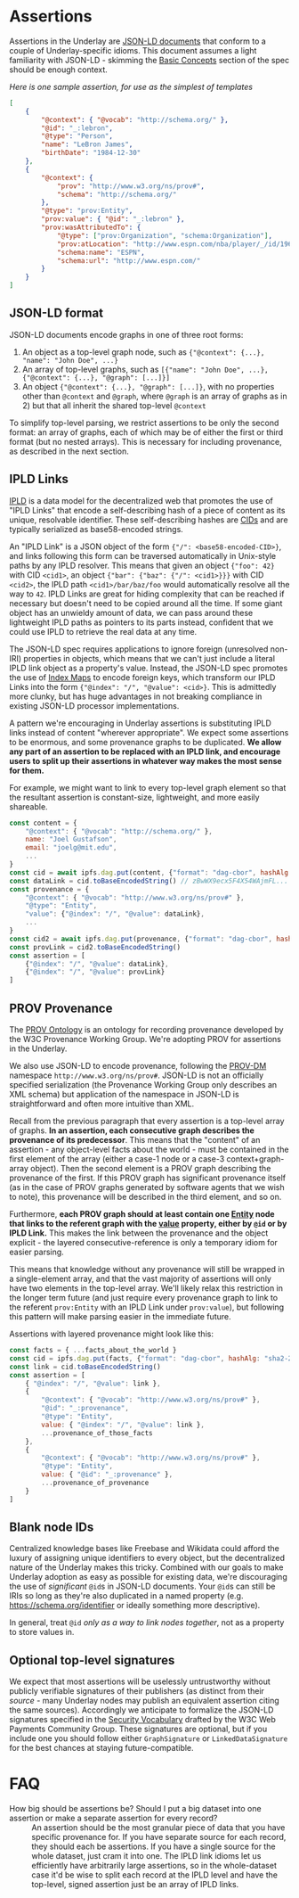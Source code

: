 # Assertions

Assertions in the Underlay are [JSON-LD documents](https://json-ld.org/spec/latest/json-ld/) that conform to a couple of Underlay-specific idioms. This document assumes a light familiarity with JSON-LD - skimming the [Basic Concepts](https://json-ld.org/spec/latest/json-ld/#basic-concepts) section of the spec should be enough context.

*Here is one sample assertion, for use as the simplest of templates*
```json
[
	{
		"@context": { "@vocab": "http://schema.org/" },
		"@id": "_:lebron",
		"@type": "Person",
		"name": "LeBron James",
		"birthDate": "1984-12-30"
	},
	{
		"@context": {
			"prov": "http://www.w3.org/ns/prov#",
			"schema": "http://schema.org/"
		},
		"@type": "prov:Entity",
		"prov:value": { "@id": "_:lebron" },
		"prov:wasAttributedTo": {
			"@type": ["prov:Organization", "schema:Organization"],
			"prov:atLocation": "http://www.espn.com/nba/player/_/id/1966/lebron-james",
			"schema:name": "ESPN",
			"schema:url": "http://www.espn.com/"
		}
	}
]
```


## JSON-LD format

JSON-LD documents encode graphs in one of three root forms:
1) An object as a top-level graph node, such as `{"@context": {...}, "name": "John Doe", ...}`
2) An array of top-level graphs, such as `[{"name": "John Doe", ...}, {"@context": {...}, "@graph": [...]}]`
3) An object `{"@context": {...}, "@graph": [...]}`, with no properties other than `@context` and `@graph`, where `@graph` is an array of graphs as in 2) but that all inherit the shared top-level `@context`

To simplify top-level parsing, we restrict assertions to be only the second format: an array of graphs, each of which may be of either the first or third format (but no nested arrays). This is necessary for including provenance, as described in the next section.

## IPLD Links

[IPLD](https://github.com/ipld/ipld) is a data model for the decentralized web that promotes the use of "IPLD Links" that encode a self-describing hash of a piece of content as its unique, resolvable identifier.
These self-describing hashes are [CIDs](https://github.com/ipld/cid) and are typically serialized as base58-encoded strings. 

An "IPLD Link" is a JSON object of the form `{"/": <base58-encoded-CID>}`, and links following this form can be traversed automatically in Unix-style paths by any IPLD resolver. 
This means that given an object `{"foo": 42}` with CID `<cid1>`, an object `{"bar": {"baz": {"/": <cid1>}}}` with CID `<cid2>`, the IPLD path `<cid1>/bar/baz/foo` would automatically resolve all the way to `42`.
IPLD Links are great for hiding complexity that can be reached if necessary but doesn't need to be copied around all the time.
If some giant object has an unwieldy amount of data, we can pass around these lightweight IPLD paths as pointers to its parts instead, confident that we could use IPLD to retrieve the real data at any time.

The JSON-LD spec requires applications to ignore foreign (unresolved non-IRI) properties in objects, which means that we can't just include a literal IPLD link object as a property's value.
Instead, the JSON-LD spec promotes the use of [Index Maps](https://json-ld.org/spec/latest/json-ld/#index-maps) to encode foreign keys, which transform our IPLD Links into the form `{"@index": "/", "@value": <cid>}`.
This is admittedly more clunky, but has huge advantages in not breaking compliance in existing JSON-LD processor implementations.

A pattern we're encouraging in Underlay assertions is substituting IPLD links instead of content "wherever appropriate". 
We expect some assertions to be enormous, and some provenance graphs to be duplicated.
**We allow any part of an assertion to be replaced with an IPLD link, and encourage users to split up their assertions in whatever way makes the most sense for them.**

For example, we might want to link to every top-level graph element so that the resultant assertion is constant-size, lightweight, and more easily shareable.
```javascript
const content = {
	"@context": { "@vocab": "http://schema.org/" },
	name: "Joel Gustafson",
	email: "joelg@mit.edu",
	...
}
const cid = await ipfs.dag.put(content, {"format": "dag-cbor", hashAlg: "sha2-256"})
const dataLink = cid.toBaseEncodedString() // zBwWX9ecx5F4X54WAjmFL...
const provenance = {
	"@context": { "@vocab": "http://www.w3.org/ns/prov#" },
	"@type": "Entity",
	"value": {"@index": "/", "@value": dataLink},
	...
}
const cid2 = await ipfs.dag.put(provenance, {"format": "dag-cbor", hashAlg: "sha2-256"})
const provLink = cid2.toBaseEncodedString()
const assertion = [
	{"@index": "/", "@value": dataLink},
	{"@index": "/", "@value": provLink}
]
```

## PROV Provenance

The [PROV Ontology](https://www.w3.org/TR/2013/REC-prov-o-20130430/) is an ontology for recording provenance developed by the W3C Provenance Working Group. We're adopting PROV for assertions in the Underlay.

We also use JSON-LD to encode provenance, following the [PROV-DM](https://www.w3.org/TR/2013/REC-prov-dm-20130430/) namespace `http://www.w3.org/ns/prov#`. JSON-LD is not an officially specified serialization (the Provenance Working Group only describes an XML schema) but application of the namespace in JSON-LD is straightforward and often more intuitive than XML.

Recall from the previous paragraph that every assertion is a top-level array of graphs. **In an assertion, each consecutive graph describes the provenance of its predecessor**. 
This means that the "content" of an assertion - any object-level facts about the world - must be contained in the first element of the array (either a case-1 node or a case-3 context+graph-array object). 
Then the second element is a PROV graph describing the provenance of the first. 
If this PROV graph has significant provenance itself (as in the case of PROV graphs generated by software agents that we wish to note), this provenance will be described in the third element, and so on.

Furthermore, **each PROV graph should at least contain one [Entity](https://www.w3.org/TR/2013/REC-prov-o-20130430/#Entity) node that links to the referent graph with the [value](https://www.w3.org/TR/2013/REC-prov-o-20130430/#value) property, either by `@id` or by IPLD Link.** This makes the link between the provenance and the object explicit - the layered consecutive-reference is only a temporary idiom for easier parsing.

This means that knowledge without any provenance will still be wrapped in a single-element array, and that the vast majority of assertions will only have two elements in the top-level array.
We'll likely relax this restriction in the longer term future (and just require every provenance graph to link to the referent `prov:Entity` with an IPLD Link under `prov:value`), but following this pattern will make parsing easier in the immediate future.

Assertions with layered provenance might look like this:
```javascript
const facts = { ...facts_about_the_world }
const cid = ipfs.dag.put(facts, {"format": "dag-cbor", hashAlg: "sha2-256"})
const link = cid.toBaseEncodedString()
const assertion = [
	{ "@index": "/", "@value": link },
	{
		"@context": { "@vocab": "http://www.w3.org/ns/prov#" },
		"@id": "_:provenance",
		"@type": "Entity",
		value: { "@index": "/", "@value": link },
		...provenance_of_those_facts
	},
	{
		"@context": { "@vocab": "http://www.w3.org/ns/prov#" },
		"@type": "Entity",
		value: { "@id": "_:provenance" },
		...provenance_of_provenance
	}
]
```

## Blank node IDs

Centralized knowledge bases like Freebase and Wikidata could afford the luxury of assigning unique identifiers to every object, but the decentralized nature of the Underlay makes this tricky.
Combined with our goals to make Underlay adoption as easy as possible for existing data, we're discouraging the use of *significant* `@id`s in JSON-LD documents.
Your `@id`s can still be IRIs so long as they're also duplicated in a named property (e.g. https://schema.org/identifier or ideally something more descriptive).

In general, treat `@id` *only as a way to link nodes together*, not as a property to store values in.

## Optional top-level signatures

We expect that most assertions will be uselessly untrustworthy without publicly verifiable signatures of their publishers (as distinct from their *source* - many Underlay nodes may publish an equivalent assertion citing the same sources).
Accordingly we anticipate to formalize the JSON-LD signatures specified in the [Security Vocabulary](https://web-payments.org/vocabs/security) drafted by the W3C Web Payments Community Group. These signatures are optional, but if you include one you should follow either `GraphSignature` or `LinkedDataSignature` for the best chances at staying future-compatible.

# FAQ

<dl>
  <dt>
    How big should be assertions be? 
    Should I put a big dataset into one assertion or make a separate assertion for every record?
  </dt>
  <dd>
    An assertion should be the most granular piece of data that you have specific provenance for. 
    If you have separate source for each record, they should each be assertions. 
    If you have a single source for the whole dataset, just cram it into one. 
    The IPLD link idioms let us efficiently have arbitrarily large assertions, so in the whole-dataset case it'd be wise to split each record at the IPLD level and have the top-level, signed assertion just be an array of IPLD links.
  </dd>
</dl>
